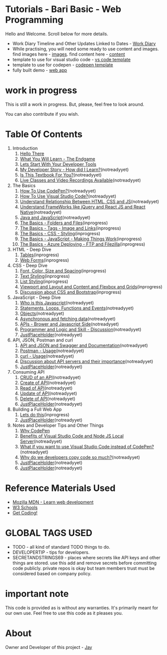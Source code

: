 # Tutorials - Bari Basic - Web Programming

Hello and Welcome. Scroll below for more details.

* Work Diary Timeline and Other Updates Linked to Dates - [Work Diary](workdiary.md)
* While practising, you will need some ready to use content and images. find images here - [images](https://github.com/Jay-study-nildana/Tutorials/tree/master/OtherStuff/sampleimages). find content here - [content](https://github.com/Jay-study-nildana/Tutorials/tree/master/OtherStuff/samplecontent)
* template to use for visual studio code - [vs code template](https://github.com/Jay-study-nildana/Tutorials/tree/master/WebCode/suvashna-template-for-tutorials)
* template to use for codepen - [codepen template](https://codepen.io/jay-pancodu/pen/wvKrepW)
* fully built demo - [web app](https://baribasicswebappjune23rd2020.azurewebsites.net) 

# work in progress

This is still a work in progress. But, please, feel free to look around. 

You can also contribute if you wish.

# Table Of Contents

1. Introduction
    1. [Hello There](hellothere.md)
    1. [What You Will Learn - The Endgame](endgame.md)
    1. [Lets Start With Your Developer Tools](developertools.md)
    1. [My Developer Story - How did I Learn?](placeholder.md)(notreadyyet)    
    1. [Is This Textbook For You?](placeholder.md)(notreadyyet)   
    1. [Live Classes and Video Recordings Available](placeholder.md)(notreadyyet)     
1. The Basics
    1. [How To Use CodePen?](placeholder.md)(notreadyyet)
    1. [How To Use Visual Studio Code?](placeholder.md)(notreadyyet)    
    1. [Understand Relationship Between HTML, CSS and JS](placeholder.md)(notreadyyet)       
    1. [Understand FrameWorks like jQuery and React JS and React Native](placeholder.md)(notreadyyet)    
    1. [Java and JavaScript](placeholder.md)(notreadyyet)             
    1. [The Basics - Folders and Files](foldersandfiles.md)(inprogress)
    1. [The Basics - Tags - Image and Links](basichtmltags.md)(inprogress)
    1. [The Basics - CSS - Styling](basiccss.md)(inprogress)
    1. [The Basics - JavaScript - Making Things Work](basicjs.md)(inprogress)
    1. [The Basics - Azure Deploying - FTP and Filezilla](basicazureftpdeploy.md)(inprogress)
1. HTML - Deep Dive
    1. [Tables](tablestuff.md)(inprogress)
    1. [Web Forms](webforms.md)(inprogress)
1. CSS - Deep Dive
    1. [Font, Color, Size and Spacing](cssfontcolorsizespacing.md)(inprogress)
    1. [Text Styling](textstyling.md)(inprogress)
    1. [List Styling](liststyling.md)(inprogress)
    1. [Viewport and Layout and Content and Flexbox and Grids](csslayout.md)(inprogress)
    1. [Discussion about CSS and Bootstrap](cssandbootstrapdiscussion.md)(inprogress)
1. JavaScript - Deep Dive
    1. [Who is this Javascript](placeholder.md)(notreadyyet)
    1. [Statements, Loops, Functions and Events](placeholder.md)(notreadyyet)
    1. [Objects](placeholder.md)(notreadyyet)
    1. [Asynchronous and fetching data](placeholder.md)(notreadyyet)
    1. [APIs - Brower and Javascript Side](placeholder.md)(notreadyyet)                
    1. [Programmer and Logic and Skill - Discussion](placeholder.md)(notreadyyet)                
    1. [JustPlaceHolder](placeholder.md)(notreadyyet)
1. API, JSON, Postman and curl
    1. [API and JSON and Swagger and Documentation](placeholder.md)(notreadyyet)
    1. [Postman - Usage](placeholder.md)(notreadyyet)
    1. [curl - Usage](placeholder.md)(notreadyyet)        
    1. [Discussion about API servers and their importance](placeholder.md)(notreadyyet)    
    1. [JustPlaceHolder](placeholder.md)(notreadyyet)
1. Consuming API
    1. [CRUD of an API](placeholder.md)(notreadyyet)
    1. [Create of API](placeholder.md)(notreadyyet)
    1. [Read of API](placeholder.md)(notreadyyet)
    1. [Update of API](placeholder.md)(notreadyyet)
    1. [Delete of API](placeholder.md)(notreadyyet)
    1. [JustPlaceHolder](placeholder.md)(notreadyyet)            
1. Building a Full Web App
    1. [Lets do this](fullwebapp.md)(inprogress)
    1. [JustPlaceHolder](placeholder.md)(notreadyyet)                    
1. Notes and Developer Tips and Other Things
    1. [Why CodePen](whycodepen.md)
    1. [Benefits of Visual Studio Code and Node JS Local Server](placeholder.md)(notreadyyet)
    1. [What if you want to use Visual Studio Code instead of CodePen?](placeholder.md)
    (notreadyyet)
    1. [Why do we developers copy code so much?](placeholder.md)(notreadyyet)
    1. [JustPlaceHolder](placeholder.md)(notreadyyet)
    1. [JustPlaceHolder](placeholder.md)(notreadyyet)

# Reference Materials Used 

* [Mozilla MDN - Learn web development](https://developer.mozilla.org/en-US/docs/Learn)
* [W3 Schools](https://www.w3schools.com)
* [Get Coding!](https://getcodingkids.com/missions/)

# GLOBAL TAGS USED

* TODO - all kind of standard TODO things to do. 
* DEVELOPERTIP - tips for developers.
* SECRETANDSTRINGS69 - places where secrets like API keys and other things are stored. use this add and remove secrets before committing code publicly. private repos is okay but team members trust must be considered based on company policy. 

# important note 

This code is provided as is without any warranties. It's primarily meant for our own use. Feel free to use this code as it pleases you.

# About

Owner and Developer of this project - [Jay](http://thechalakas.com)